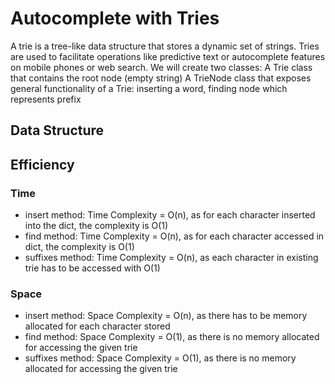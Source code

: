 # Autocomplete with Tries
A trie is a tree-like data structure that stores a dynamic set of strings.
Tries are used to facilitate operations like predictive text or autocomplete features on mobile phones or web search.
We will create two classes:
A Trie class that contains the root node (empty string)
A TrieNode class that exposes general functionality of a Trie: inserting a word, finding node which represents  prefix


## Data Structure


## Efficiency
### Time
+ insert method: Time Complexity = O(n), as for each character inserted into the dict, the complexity is O(1)
+ find method: Time Complexity = O(n), as for each character accessed in dict, the complexity is O(1)
+ suffixes method: Time Complexity = O(n), as each character in existing trie has to be accessed with O(1)

### Space
+ insert method: Space Complexity = O(n), as there has to be memory allocated for each character stored
+ find method: Space Complexity = O(1), as there is no memory allocated for accessing the given trie
+ suffixes method: Space Complexity = O(1), as there is no memory allocated for accessing the given trie